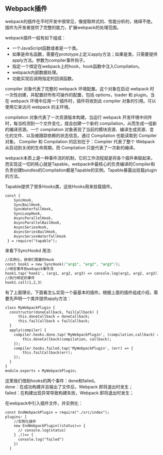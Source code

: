 ## Webpack插件

webpack的插件在平时开发中很常见，像提取样式的、性能分析的，络绎不绝。插件为开发者提供了完整的能力，扩展webpack的处理范围。

webpack插件一般有如下组成：
- 一个JavaScript函数或者是一个类。
- 如果是命名函数，需要在prototype上定义apply方法；如果是类，只需要提供apply方法。参数为compiler事件钩子。
- 指定一个绑定在webpack上的hook，hook函数中注入Compilation。
- webpack内部数据处理。
- 功能实现后调用指定的回调函数。

compiler 对象代表了完整的 webpack 环境配置。这个对象在启动 webpack 时一次性创建，并配置好所有可操作的配置，包括 options，loader 和 plugin。当在 webpack 环境中应用一个插件时，插件将收到此 compiler 对象的引用。可以使用它来访问 webpack 的主环境。

compilation 对象代表了一次资源版本构建。当运行 webpack 开发环境中间件时，每当检测到一个文件变化，就会创建一个新的 compilation，从而生成一组新的编译资源。一个 compilation 对象表现了当前的模块资源、编译生成资源、变化的文件、以及被跟踪依赖的状态信息。通过 Compilation 也能读取到 Compiler 对象。
Compiler 和 Compilation 的区别在于：Compiler 代表了整个 Webpack 从启动到关闭的生命周期，而 Compilation 只是代表了一次新的编译。

webpack本质上是一种事件流的机制，它的工作流程就是将各个插件串联起来，而实现这一切的核心就是Tapable，webpack中最核心的负责编译的Compiler和负责创建bundles的Compilation都是Tapable的实例。Tapable暴露出挂载plugin的方法。

Tapable提供了很多Hooks类，这些Hooks用来挂载插件。

```md
const {
    SyncHook,
    SyncBailHook,
    SyncWaterfallHook,
    SyncLoopHook,
    AsyncParallelHook,
    AsyncParallelBailHook,
    AsyncSeriesHook,
    AsyncSeriesBailHook,
    AsyncSeriesWaterfallHook
 } = require("tapable");
```
来看下SyncHookd 用法:
```md
//实例化，获得们需要的Hook
const hook1 = new SyncHook(["arg1", "arg2", "arg3"]);
//绑定事件到webapck事件流
hook1.tap('hook1', (arg1, arg2, arg3) => console.log(arg1, arg2, arg3)) //1,2,3
//执行绑定的事件
hook1.call(1,2,3)
```
有了上面理论，下面看怎么实现一个最基本的插件。根据上面的插件组成介绍，需要先声明一个类并提供apply方法：
```md
class MyWebpackPlugin {
  constructor(doneCallback, failCallback) {
      this.doneCallback = doneCallback;
      this.failCallback = failCallback;
  }
  apply(compiler) {
    compiler.hooks.done.tap('MyWebpackPlugin', (compilation,callback) => {
        this.doneCallback(compilation, callback);
    });
    compiler.hooks.failed.tap('MyWebpackPlugin', (err) => {
        this.failCallback(err);
    });
  }
}
module.exports = MyWebpackPlugin;
```
这里我们借助hooks的两个事件：done和failed。<br/>
done：在成功构建并且输出了文件后，Webpack 即将退出时发生；<br/>
failed：在构建出现异常导致构建失败，Webpack 即将退出时发生；

在webpack中引入插件文件，并实例化：
```md
const EndWebpackPlugin = require("./src/index");
plugins: [
    //实例化插件
    new EndWebpackPlugin((status)=> {
      // console.log(status)
    } ,()=> {
      console.log("failed")
    })
  ]
```
